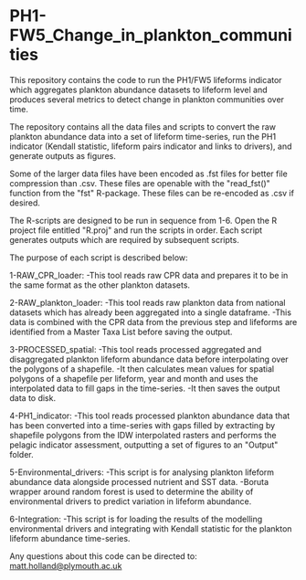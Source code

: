 # PH1-FW5_Change_in_plankton_communities
This repository contains the code to run the PH1/FW5 lifeforms indicator which aggregates plankton abundance datasets to lifeform level and produces several metrics to detect 
change in plankton communities over time.

The repository contains all the data files and scripts to convert the raw plankton abundance data into a set of lifeform time-series, run the PH1 indicator
(Kendall statistic, lifeform pairs indicator and links to drivers), and generate outputs as figures.

Some of the larger data files have been encoded as .fst files for better file compression than .csv. 
These files are openable with the "read_fst()" function from the "fst" R-package. These files can be re-encoded as .csv if desired. 

The R-scripts are designed to be run in sequence from 1-6. Open the R project file entitled "R.proj" and run the scripts in order. 
Each script generates outputs which are required by subsequent scripts.

The purpose of each script is described below:

1-RAW_CPR_loader:
  -This tool reads raw CPR data and prepares it to be in the same format as the other plankton datasets.
  
2-RAW_plankton_loader:
  -This tool reads raw plankton data from national datasets which has already been aggregated into a single dataframe. 
  -This data is combined with the CPR data from the previous step and lifeforms are identified from a Master Taxa List before saving the output.
  
3-PROCESSED_spatial:
  -This tool reads processed aggregated and disaggregated plankton lifeform abundance data before interpolating over the polygons of a shapefile. 
  -It then calculates mean values for spatial polygons of a shapefile per lifeform, year and month and uses the interpolated data to fill gaps in the time-series. 
  -It then saves the output data to disk.
  
4-PH1_indicator:
  -This tool reads processed plankton abundance data that has been converted into a time-series with gaps filled by extracting by shapefile polygons 
  from the IDW interpolated rasters and performs the pelagic indicator assessment, outputting a set of figures to an "Output" folder.
  
5-Environmental_drivers:
  -This script is for analysing plankton lifeform abundance data alongside processed nutrient and SST data.
  -Boruta wrapper around random forest is used to determine the ability of environmental drivers to predict variation in lifeform abundance. 
  
6-Integration:
  -This script is for loading the results of the modelling environmental drivers and integrating with Kendall statistic for the plankton lifeform abundance time-series.
  

Any questions about this code can be directed to: matt.holland@plymouth.ac.uk


